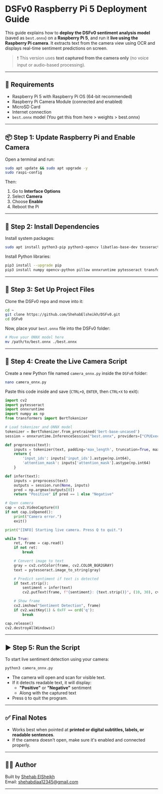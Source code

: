 # DSFv0 Raspberry Pi 5 Deployment Guide

This guide explains how to **deploy the DSFv0 sentiment analysis model** (saved as `best.onnx`) on a **Raspberry Pi 5**, and run it **live using the Raspberry Pi camera**. It extracts text from the camera view using OCR and displays real-time sentiment predictions on screen.

> ❗ This version uses **text captured from the camera only** (no voice input or audio-based processing).

---

## 🧰 Requirements

- Raspberry Pi 5 with Raspberry Pi OS (64-bit recommended)
- Raspberry Pi Camera Module (connected and enabled)
- MicroSD Card
- Internet connection
- `best.onnx` model (You get this from here > weights > best.onnx)

---

## 📦 Step 1: Update Raspberry Pi and Enable Camera

Open a terminal and run:

```bash
sudo apt update && sudo apt upgrade -y
sudo raspi-config
```

Then:

1. Go to **Interface Options**
2. Select **Camera**
3. Choose **Enable**
4. Reboot the Pi

---

## 🧱 Step 2: Install Dependencies

Install system packages:

```bash
sudo apt install python3-pip python3-opencv libatlas-base-dev tesseract-ocr -y
```

Install Python libraries:

```bash
pip3 install --upgrade pip
pip3 install numpy opencv-python pillow onnxruntime pytesseract transformers torch
```

---

## 📂 Step 3: Set Up Project Files

Clone the DSFv0 repo and move into it:

```bash
cd ~
git clone https://github.com/ShehabElsheikh/DSFv0.git
cd DSFv0
```

Now, place your `best.onnx` file into the DSFv0 folder:

```bash
# Move your ONNX model here
mv /path/to/best.onnx ./best.onnx
```

---

## 📸 Step 4: Create the Live Camera Script

Create a new Python file named `camera_onnx.py` inside the `DSFv0` folder:

```bash
nano camera_onnx.py
```

Paste this code inside and save (`CTRL+O`, `ENTER`, then `CTRL+X` to exit):

```python
import cv2
import pytesseract
import onnxruntime
import numpy as np
from transformers import BertTokenizer

# Load tokenizer and ONNX model
tokenizer = BertTokenizer.from_pretrained('bert-base-uncased')
session = onnxruntime.InferenceSession("best.onnx", providers=["CPUExecutionProvider"])

def preprocess(text):
    inputs = tokenizer(text, padding='max_length', truncation=True, max_length=256, return_tensors='np')
    return {
        'input_ids': inputs['input_ids'].astype(np.int64),
        'attention_mask': inputs['attention_mask'].astype(np.int64)
    }

def infer(text):
    inputs = preprocess(text)
    outputs = session.run(None, inputs)
    pred = np.argmax(outputs[0])
    return "Positive" if pred == 1 else "Negative"

# Open camera
cap = cv2.VideoCapture(0)
if not cap.isOpened():
    print("Camera error.")
    exit()

print("[INFO] Starting live camera. Press Q to quit.")

while True:
    ret, frame = cap.read()
    if not ret:
        break

    # Convert image to text
    gray = cv2.cvtColor(frame, cv2.COLOR_BGR2GRAY)
    text = pytesseract.image_to_string(gray)

    # Predict sentiment if text is detected
    if text.strip():
        sentiment = infer(text)
        cv2.putText(frame, f"{sentiment}: {text.strip()}", (10, 30), cv2.FONT_HERSHEY_SIMPLEX, 0.6, (0,255,0), 2)

    # Show frame
    cv2.imshow("Sentiment Detection", frame)
    if cv2.waitKey(1) & 0xFF == ord('q'):
        break

cap.release()
cv2.destroyAllWindows()
```

---

## ▶️ Step 5: Run the Script

To start live sentiment detection using your camera:

```bash
python3 camera_onnx.py
```

- The camera will open and scan for visible text.
- If it detects readable text, it will display:
  - **"Positive"** or **"Negative"** sentiment
  - Along with the captured text
- Press `Q` to quit the program.

---

## ✅ Final Notes

- Works best when pointed at **printed or digital subtitles, labels, or readable sentences**.
- If the camera doesn't open, make sure it's enabled and connected properly.

---

## 👨‍💻 Author

Built by [Shehab ElSheikh](https://github.com/ShehabElsheikh)  
Email: shehabdiaa12345@gmail.com

---
